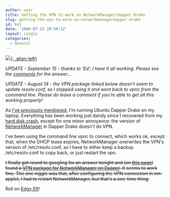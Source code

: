```yaml
---
author: user
title: Getting the VPN to work on NetworkManager/Dapper Drake
slug: getting-the-vpn-to-work-on-networkmanagerdapper-drake
id: 641
date: '2006-07-13 20:56:12'
layout: single
categories:
  - General
---
```


[![](http://www.gnome.org/projects/NetworkManager/images/nm-logo.png){: .align-left}](http://www.gnome.org/projects/NetworkManager/) 

_UPDATE - September 15 - thanks to 'Ed', I have it all working. Please see the [comments](http://blogs.sun.com/superpat/entry/getting_the_vpn_to_work#comments) for the answer..._

_UPDATE - August 14 - the VPN package linked below doesn't seem to update resolv.conf, so I stopped using it and went back to vpnc from the command line. Please do leave a comment if you're able to get all this working properly!_

As [I've previously mentioned](http://blog.superpat.com/2006/05/22/i-see-your-breezy-badger-and-raise-you-a-dapper-drake/), I'm running Ubuntu Dapper Drake on my laptop. Everything has been working just dandy since I recovered from my [hard disk crash](http://blog.superpat.com/2006/06/05/hard-drive-recovery-ubuntu-style/), except for one minor annoyance: the version of [NetworkManager](http://www.gnome.org/projects/NetworkManager/) in Dapper Drake doesn't do VPN.

I've been using the command line vpnc to connect, which works ok, except that, when the DHCP lease expires, NetworkManager overwrites the VPN's version of /etc/resolv.conf, so I have to either keep a backup /etc/resolv.conf to copy back, or just restart the vpn.

<del>I finally got round to googling for an answer tonight and (on [this page](https://launchpad.net/distros/baltix/+bug/37110)) found a [VPN package for NetworkManager on Dapper](http://librarian.launchpad.net/2428420/network-manager-vpnc_0.5.99%2Bsvn20060403-0ubuntu1_i386.deb). It seems to work fine. The one niggle was that, after configuring the VPN connection in nm-applet, I had to restart NetworkManager, but that's a one-time thing.</del>

Roll on [Edgy Eft](https://wiki.ubuntu.com/EdgyEft)!